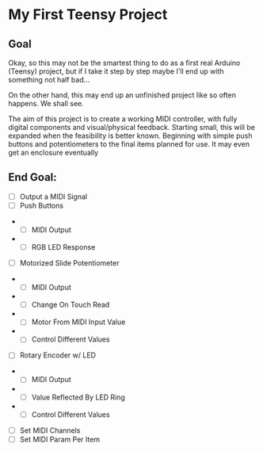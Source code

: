 # My First Teensy Project

## Goal
Okay, so this may not be the smartest thing to do as a first real Arduino (Teensy) project, but if I take it step by step maybe I'll end up with something not half bad...

On the other hand, this may end up an unfinished project like so often happens. We shall see.

The aim of this project is to create a working MIDI controller, with fully digital components and visual/physical feedback. Starting small, this will be expanded when the feasibility is better known. Beginning with simple push buttons and potentiometers to the final items planned for use. It may even get an enclosure eventually

## End Goal:
- [ ] Output a MIDI Signal
- [ ] Push Buttons
- - [ ] MIDI Output
- - [ ] RGB LED Response
- [ ] Motorized Slide Potentiometer
- - [ ] MIDI Output
- - [ ] Change On Touch Read
- - [ ] Motor From MIDI Input Value
- - [ ] Control Different Values
- [ ] Rotary Encoder w/ LED
- - [ ] MIDI Output
- - [ ] Value Reflected By LED Ring
- - [ ] Control Different Values
- [ ] Set MIDI Channels
- [ ] Set MIDI Param Per Item